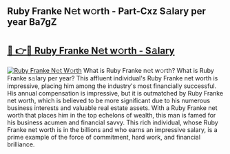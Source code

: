 ## Ruby Franke N𝚎t w𝚘rth - Part-Cxz S𝚊lary per year Ba7gZ

# <h2><a href="http://gc1ib9q.nevu.top/?p=Ruby+Franke">🔗 👉🔴 Ruby Franke N𝚎t w𝚘rth - S𝚊lary</a></h2>

[![Ruby Franke N𝚎t W𝚘rth](https://i.imgur.com/Oavwk0R.jpeg)](http://gc1ib9q.nevu.top/?p=Ruby+Franke)
What is Ruby Franke n𝚎t w𝚘rth? What is Ruby Franke s𝚊lary per year?
This affluent individual's Ruby Franke net worth is impressive, placing him among the industry's most financially successful. His annual compensation is impressive, but it is outmatched by Ruby Franke net worth, which is believed to be more significant due to his numerous business interests and valuable real estate assets. With a Ruby Franke net worth that places him in the top echelons of wealth, this man is famed for his business acumen and financial savvy. This rich individual, whose Ruby Franke net worth is in the billions and who earns an impressive salary, is a prime example of the force of commitment, hard work, and financial brilliance.
